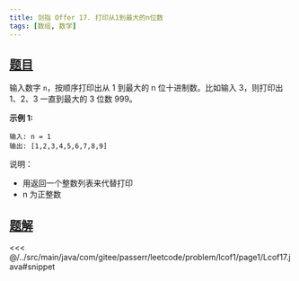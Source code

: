 ```yaml
---
title: 剑指 Offer 17. 打印从1到最大的n位数
tags: [数组, 数学]
---
```



## [题目](https://leetcode.cn/problems/da-yin-cong-1dao-zui-da-de-nwei-shu-lcof/)
输入数字 `n`，按顺序打印出从 1 到最大的 n 位十进制数。比如输入 3，则打印出 1、2、3 一直到最大的 3 位数 999。

**示例 1:**

```
输入: n = 1
输出: [1,2,3,4,5,6,7,8,9]
```

说明：

* 用返回一个整数列表来代替打印
* n 为正整数


## [题解](https://github.com/PasseRR/JavaLeetCode/blob/master/src/main/java/com/gitee/passerr/leetcode/problem/lcof1/page1/Lcof17.java)

<<< @/../src/main/java/com/gitee/passerr/leetcode/problem/lcof1/page1/Lcof17.java#snippet
